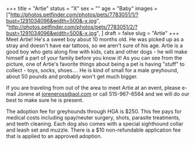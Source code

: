 +++
title = "Artie"
status = "X"
sex = ""
age = "Baby"
images = ["http://photos.petfinder.com/photos/pets/7783051/1/?bust=1291034096&width=500&-x.jpg",
"http://photos.petfinder.com/photos/pets/7783051/2/?bust=1291034096&width=500&-x.jpg",
]
draft = false
slug = "Artie"
+++
Meet Artie!  He's a sweet boy about 10 months old.  He was picked up as a stray and doesn't have ear tattoos, so we aren't sure of his age.   Artie is a good boy who gets along fine with kids, cats and other dogs - he will make himself a part of your family before you know it!  As you can see from the picture, one of Artie's favorite things about being a pet is having "stuff" to collect - toys, socks, shoes....  He is kind of small for a male greyhound, about 50 pounds and probably won't get much bigger.


  If you are traveling from out of the area to meet Artie at an event, please e-mail Jorene at joreneross@aol.com or call 515-967-6564 and we will do our best to make sure he is present.

The adoption fee for greyhounds through HGA is $250. This fee pays for medical costs including spay/neuter surgery, shots, parasite treatments, and teeth cleaning. Each dog also comes with a special sighthound collar and leash set and muzzle. There is a $10 non-refundable application fee that is applied to an approved adoption.
